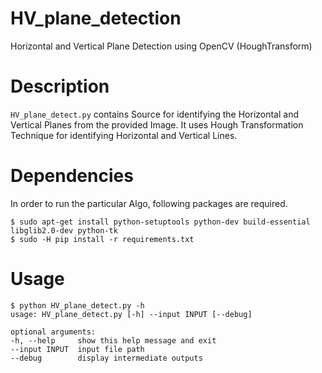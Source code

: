# HV_plane_detection
Horizontal and Vertical Plane Detection using OpenCV (HoughTransform)


# Description

`HV_plane_detect.py` contains Source for identifying the Horizontal and Vertical Planes from the provided Image. It uses Hough Transformation Technique for identifying Horizontal and Vertical Lines.


# Dependencies

In order to run the particular Algo, following packages are required.

    $ sudo apt-get install python-setuptools python-dev build-essential libglib2.0-dev python-tk
    $ sudo -H pip install -r requirements.txt

# Usage

    $ python HV_plane_detect.py -h
    usage: HV_plane_detect.py [-h] --input INPUT [--debug]

    optional arguments:
    -h, --help     show this help message and exit
    --input INPUT  input file path
    --debug        display intermediate outputs


